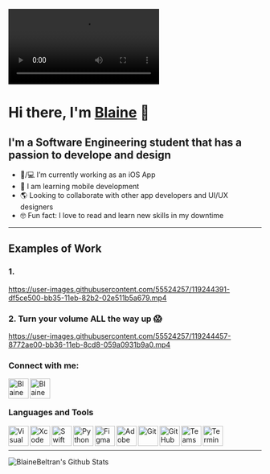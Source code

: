 ![stuff](https://user-images.githubusercontent.com/55524257/119419338-a9e40300-bcbf-11eb-8ef7-726ae3339eee.mp4)

# Hi there, I'm [Blaine][linkedin] 👋

## I'm a Software Engineering student that has a passion to develope and design
- 📱/💻 I’m currently working as an iOS App
- 🌱 I am learning mobile development
- 🌎 Looking to collaborate with other app developers and UI/UX designers
- 🤓 Fun fact: I love to read and learn new skills in my downtime

---

## Examples of Work

### 1.
https://user-images.githubusercontent.com/55524257/119244391-df5ce500-bb35-11eb-82b2-02e511b5a679.mp4

### 2. Turn your volume ALL the way up 😱
https://user-images.githubusercontent.com/55524257/119244457-8772ae00-bb36-11eb-8cd8-059a0931b9a0.mp4

### Connect with me:

[<img align="left" alt="BlaineBeltran.com" width="40px" height="40" src="https://user-images.githubusercontent.com/55524257/119241738-56867f00-bb1e-11eb-920f-e52a12508ece.png" />][website]
[<img align="left" alt="Blaine Beltran | LinkedIn" width="40px" height="40" src="https://user-images.githubusercontent.com/55524257/119241728-3eaefb00-bb1e-11eb-9595-ef84a3c99bf5.png" />][linkedin]

<br />
<br />

### Languages and Tools

<img align="left" alt="Visual Studio Code" width="40px" height="40" src="https://user-images.githubusercontent.com/55524257/119241590-31ddd780-bb1d-11eb-87e6-bb3199ad2d16.png" />

<img align="left" alt="Xcode" width="40px" height="40" src="https://user-images.githubusercontent.com/55524257/119241583-27bbd900-bb1d-11eb-9296-e59b2faae169.png" />

<img align="left" alt="Swift" width="40px" height="40" src="https://user-images.githubusercontent.com/55524257/119241704-14f5d400-bb1e-11eb-96f2-cfb5605c7825.png" />

<img align="left" alt="Python" width="40px" height="40" src="https://user-images.githubusercontent.com/55524257/119241719-3060df00-bb1e-11eb-9317-60fae49393a8.png" />

<img align="left" alt="Figma" width="40px" height="40" src="https://user-images.githubusercontent.com/55524257/119241893-5fc41b80-bb1f-11eb-9899-9eee5b5c0cb1.png" />

<img align="left" alt="Adobe XD" width="40px" height="40" src="https://user-images.githubusercontent.com/55524257/119241900-6b174700-bb1f-11eb-8c0d-e6eb594240b4.png" />

<img align="left" alt="Git" width="40px" height="40" src="https://user-images.githubusercontent.com/55524257/119241765-803fa600-bb1e-11eb-8f07-2bc51c373375.png" />

<img align="left" alt="GitHub" width="40px" height="40" src="https://user-images.githubusercontent.com/55524257/119241781-a9603680-bb1e-11eb-97f7-ab4b9e470685.png" />

<img align="left" alt="Teams" width="40px" height="40" src="https://user-images.githubusercontent.com/55524257/119421330-152fd400-bcc4-11eb-8689-0ab3cef22825.png" />

<img align="left" alt="Terminal" width="40px" height="40" src="https://user-images.githubusercontent.com/55524257/119241794-c8f75f00-bb1e-11eb-9a67-dd8833677863.png" />

<br />
<br />

---

<img align="left" alt="BlaineBeltran's Github Stats" src="https://github-readme-stats.vercel.app/api?username=BlaineBeltran&show_icons=true&hide_border=true" />





[website]: https://blainebeltran.com
[linkedin]: https://www.linkedin.com/in/blainebeltran/

